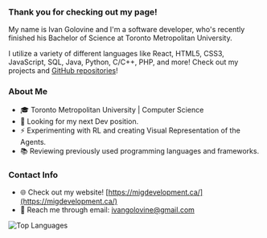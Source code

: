 ### Thank you for checking out my page!

My name is Ivan Golovine and I'm a software developer, who's recently finished his Bachelor of Science at Toronto Metropolitan University.

I utilize a variety of different languages like React, HTML5, CSS3, JavaScript, SQL, Java, Python, C/C++, PHP, and more! Check out my projects and [GitHub repositories](https://github.com/ivangolovine?tab=repositories)!

<!--
- 🔭 I’m currently working on ...
- 🌱 I’m currently learning ...
- 👯 I’m looking to collaborate on ...
- 🤔 I’m looking for help with ...
- 📫 How to reach me: ...
- 😄 Pronouns: ...
- ⚡ Fun fact: ...
- 🔎 I'm looking for ...
-->

### About Me
- 🎓 Toronto Metropolitan University | Computer Science
- 🔎 Looking for my next Dev position. 
- ⚡ Experimenting with RL and creating Visual Representation of the Agents.
- 📚 Reviewing previously used programming languages and frameworks.

### Contact Info
- 🌐 Check out my website! [https://migdevelopment.ca/](https://migdevelopment.ca/)
- 💬 Reach me through email: [ivangolovine@gmail.com](mailto:ivangolovine@gmail.com)


![Top Languages](https://github-readme-stats.vercel.app/api/top-langs/?username=ivangolovine&exclude_repo=parser_pdf&layout=compact&langs_count=10)
